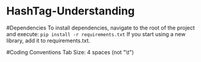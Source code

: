 HashTag-Understanding
=====================

#Dependencies
To install dependencies, navigate to the root of the project and execute:
`pip install -r requirements.txt`
If you start using a new library, add it to requirements.txt.

#Coding Conventions
Tab Size: 4 spaces (not "\t")
